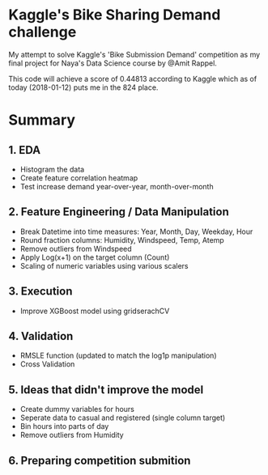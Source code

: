 # Kaggle's Bike Sharing Demand challenge
My attempt to solve Kaggle's 'Bike Submission Demand' competition as my final project for Naya's Data Science course by @Amit Rappel.

This code will achieve a score of 0.44813 according to Kaggle which as of today (2018-01-12) puts me in the 824 place.

# Summary

## 1. EDA
* Histogram the data
* Create feature correlation heatmap
* Test increase demand year-over-year, month-over-month

## 2. Feature Engineering / Data Manipulation
* Break Datetime into time measures: Year, Month, Day, Weekday, Hour
* Round fraction columns: Humidity, Windspeed, Temp, Atemp
* Remove outliers from Windspeed
* Apply Log(x+1) on the target column (Count)
* Scaling of numeric variables using various scalers

## 3. Execution
* Improve XGBoost model using gridserachCV

## 4. Validation
* RMSLE function (updated to match the log1p manipulation)
* Cross Validation

## 5. Ideas that didn't improve the model
* Create dummy variables for hours
* Seperate data to casual and registered (single column target)
* Bin hours into parts of day
* Remove outliers from Humidity

## 6. Preparing competition submition 
